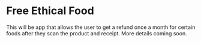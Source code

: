 # Free Ethical Food
This will be app that allows the user to get a refund once a month for certain foods after they scan the product and receipt. More details coming soon.
